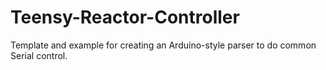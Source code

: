 # Teensy-Reactor-Controller
Template and example for creating an Arduino-style parser to do common Serial control.
